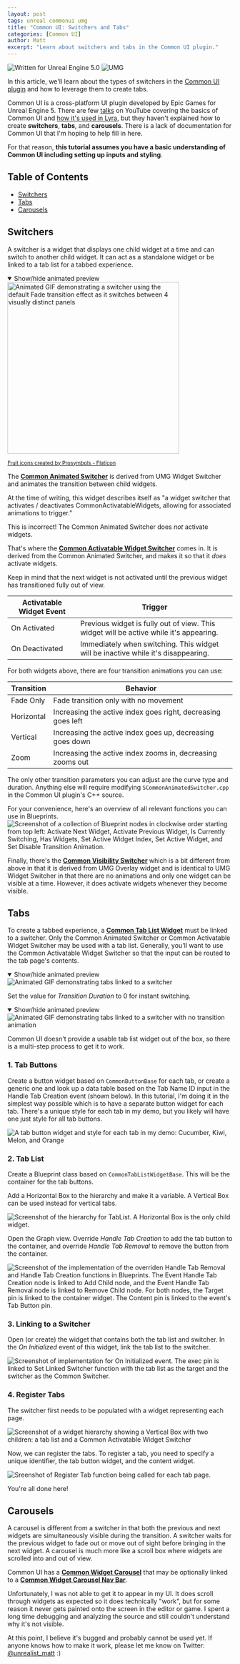 ```yaml
---
layout: post
tags: unreal commonui umg
title: "Common UI: Switchers and Tabs"
categories: [Common UI]
author: Matt
excerpt: "Learn about switchers and tabs in the Common UI plugin."
---
```

<img src="https://img.shields.io/badge/Unreal%20Engine-5.0-informational" alt="Written for Unreal Engine 5.0"> <img src="https://img.shields.io/badge/-UMG-blueviolet" alt="UMG">

In this article, we'll learn about the types of switchers in the [Common UI plugin](https://docs.unrealengine.com/5.0/en-US/common-ui-plugin-for-advanced-user-interfaces-in-unreal-engine/) and how to leverage them to create tabs.

Common UI is a cross-platform UI plugin developed by Epic Games for Unreal Engine 5. There are few [talks](https://www.youtube.com/watch?v=TTB5y-03SnE) on YouTube covering the basics of Common UI and [how it's used in Lyra](https://www.youtube.com/watch?v=u06GAVxyIag), but they haven't explained how to create **switchers**, **tabs**, and **carousels**. There is a lack of documentation for Common UI that I'm hoping to help fill in here.

For that reason, **this tutorial assumes you have a basic understanding of Common UI including setting up inputs and styling**.

## Table of Contents
* [Switchers](#switchers)
* [Tabs](#tabs)
* [Carousels](#carousels)

## Switchers
A switcher is a widget that displays one child widget at a time and can switch to another child widget. It can act as a standalone widget or be linked to a tab list for a tabbed experience.

<details open style="margin-bottom: 1em;">
  <summary class="toggle-link">Show/hide animated preview</summary>
  <img src="/assets/images/basic-switcher.gif" style="height: 384px;" alt="Animated GIF demonstrating a switcher using the default Fade transition effect as it switches between 4 visually distinct panels">
  <p><small><a href="https://www.flaticon.com/free-icons/fruit" title="fruit icons">Fruit icons created by Prosymbols - Flaticon</a></small></p>
</details>

The **[Common Animated Switcher](https://docs.unrealengine.com/5.0/en-US/API/Plugins/CommonUI/UCommonAnimatedSwitcher/)** is derived from UMG Widget Switcher and animates the transition between child widgets.

At the time of writing, this widget describes itself as "a widget switcher that activates / deactivates CommonActivatableWidgets, allowing for associated animations to trigger."

This is incorrect! The Common Animated Switcher does *not* activate widgets.

That's where the **[Common Activatable Widget Switcher](https://docs.unrealengine.com/5.0/en-US/API/Plugins/CommonUI/UCommonActivatableWidgetSwitcher/)** comes in. It is derived from the Common Animated Switcher, and makes it so that it _does_ activate widgets.

Keep in mind that the next widget is not activated until the previous widget has transitioned fully out of view.
<table>
 <thead>
  <tr><th>Activatable Widget Event</th><th>Trigger</th></tr>
 </thead>
 <tbody>
  <tr><td>On Activated</td><td>Previous widget is fully out of view. This widget will be active while it's appearing.</td></tr>
  <tr><td>On Deactivated</td><td>Immediately when switching. This widget will be inactive while it's disappearing.</td></tr>
 </tbody>
</table>

For both widgets above, there are four transition animations you can use:
<table>
 <thead>
  <tr><th>Transition</th><th>Behavior</th></tr>
 </thead>
 <tbody>
  <tr><td>Fade Only</td><td>Fade transition only with no movement</td></tr>
  <tr><td>Horizontal</td><td>Increasing the active index goes right, decreasing goes left</td></tr>
  <tr><td>Vertical</td><td>Increasing the active index goes up, decreasing goes down</td></tr>
  <tr><td>Zoom</td><td>Increasing the active index zooms in, decreasing zooms out</td></tr>
 </tbody>
</table>

The only other transition parameters you can adjust are the curve type and duration. Anything else will require modifying `SCommonAnimatedSwitcher.cpp` in the Common UI plugin's C++ source.

For your convenience, here's an overview of all relevant functions you can use in Blueprints.
<img src="/assets/images/switcher-blueprint-functions.png" alt="Screenshot of a collection of Blueprint nodes in clockwise order starting from top left: Activate Next Widget, Activate Previous Widget, Is Currently Switching, Has Widgets, Set Active Widget Index, Set Active Widget, and Set Disable Transition Animation.">

Finally, there's the **[Common Visibility Switcher](https://docs.unrealengine.com/5.0/en-US/API/Plugins/CommonUI/UCommonVisibilitySwitcher/)** which is a bit different from above in that it is derived from UMG Overlay widget and is identical to UMG Widget Switcher in that there are no animations and only one widget can be visible at a time. However, it does activate widgets whenever they become visible.

## Tabs
To create a tabbed experience, a **[Common Tab List Widget](https://docs.unrealengine.com/5.0/en-US/API/Plugins/CommonUI/UCommonTabListWidgetBase/)** must be linked to a switcher. Only the Common Animated Switcher or Common Activatable Widget Switcher may be used with a tab list. Generally, you'll want to use the Common Activatable Widget Switcher so that the input can be routed to the tab page's contents. 

<details open style="margin-bottom: 1em;">
  <summary class="toggle-link">Show/hide animated preview</summary>
  <img src="/assets/images/tab-demo.gif" alt="Animated GIF demonstrating tabs linked to a switcher">
</details>

Set the value for _Transition Duration_ to 0 for instant switching.

<details open style="margin-bottom: 1em;">
  <summary class="toggle-link">Show/hide animated preview</summary>
  <img src="/assets/images/tab-demo-instant.gif" alt="Animated GIF demonstrating tabs linked to a switcher with no transition animation">
</details>

Common UI doesn't provide a usable tab list widget out of the box, so there is a multi-step process to get it to work.

### 1. Tab Buttons
Create a button widget based on `CommonButtonBase` for each tab, or create a generic one and look up a data table based on the Tab Name ID input in the Handle Tab Creation event (shown below). In this tutorial, I'm doing it in the simplest way possible which is to have a separate button widget for each tab. There's a unique style for each tab in my demo, but you likely will have one just style for all tab buttons.

<img src="/assets/images/tab-buttons.png" alt="A tab button widget and style for each tab in my demo: Cucumber, Kiwi, Melon, and Orange">

### 2. Tab List
Create a Blueprint class based on `CommonTabListWidgetBase`. This will be the container for the tab buttons.

Add a Horizontal Box to the hierarchy and make it a variable. A Vertical Box can be used instead for vertical tabs.

<img src="/assets/images/tab-list-hierarchy.png" alt="Screenshot of the hierarchy for TabList. A Horizontal Box is the only child widget.">

Open the Graph view. Override _Handle Tab Creation_ to add the tab button to the container, and override _Handle Tab Removal_ to remove the button from the container.

<img src="/assets/images/tab-list-overrides.png" alt="Screenshot of the implementation of the overriden Handle Tab Removal and Handle Tab Creation functions in Blueprints. The Event Handle Tab Creation node is linked to Add Child node, and the Event Handle Tab Removal node is linked to Remove Child node. For both nodes, the Target pin is linked to the container widget. The Content pin is linked to the event's Tab Button pin.">

### 3. Linking to a Switcher
Open (or create) the widget that contains both the tab list and switcher. In the _On Initialized_ event of this widget, link the tab list to the switcher.

<img src="/assets/images/set-linked-switcher.png" alt="Screenshot of implementation for On Initialized event. The exec pin is linked to Set Linked Switcher function with the tab list as the target and the switcher as the Common Switcher.">

### 4. Register Tabs
The switcher first needs to be populated with a widget representing each page.

<img src="/assets/images/tab-switcher-hierarchy.png" alt="Screenshot of a widget hierarchy showing a Vertical Box with two children: a tab list and a Common Activatable Widget Switcher">

Now, we can register the tabs. To register a tab, you need to specify a unique identifier, the tab button widget, and the content widget.

<img src="/assets/images/register-tabs.png" alt="Sreenshot of Register Tab function being called for each tab page.">

You're all done here!

## Carousels
A carousel is different from a switcher in that both the previous and next widgets are simultaneously visible during the transition. A switcher waits for the previous widget to fade out or move out of sight before bringing in the next widget. A carousel is much more like a scroll box where widgets are scrolled into and out of view.

Common UI has a **[Common Widget Carousel](https://docs.unrealengine.com/5.0/en-US/API/Plugins/CommonUI/UCommonWidgetCarousel/)** that may be optionally linked to a **[Common Widget Carousel Nav Bar](https://docs.unrealengine.com/5.0/en-US/API/Plugins/CommonUI/UCommonWidgetCarouselNavBar/)**.

Unfortunately, I was not able to get it to appear in my UI. It does scroll through widgets as expected so it does technically "work", but for some reason it never gets painted onto the screen in the editor or game. I spent a long time debugging and analyzing the source and still couldn't understand why it's not visible. 

At this point, I believe it's bugged and probably cannot be used yet. If anyone knows how to make it work, please let me know on Twitter: [@unrealist_matt](https://twitter.com/unrealist_matt) :)
